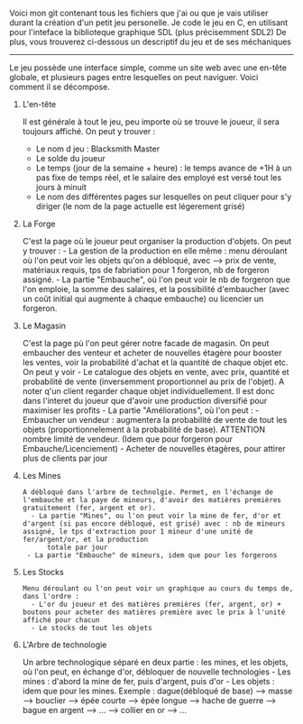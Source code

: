 Voici mon git contenant tous les fichiers que j'ai ou que je vais utiliser durant la création d'un petit jeu personelle.
Je code le jeu en C, en utilisant pour l'inteface la biblioteque graphique SDL (plus précisemment SDL2)
De plus, vous trouverez ci-dessous un descriptif du jeu et de ses méchaniques


--------------------------------------------------------------------------------------------------------------------------------------------------------

Le jeu possède une interface simple, comme un site web avec une en-tête globale, et plusieurs pages entre lesquelles on peut naviguer.
Voici comment il se décompose.

1. L'en-tête

    Il est générale à tout le jeu, peu importe où se trouve le joueur, il sera toujours affiché. On peut y trouver :
      - Le nom d jeu : Blacksmith Master
      - Le solde du joueur
      - Le temps (jour de la semaine + heure) : le temps avance de +1H à un pas fixe de temps réel, et le salaire des employé est versé tout les jours à minuit
      - Le nom des différentes pages sur lesquelles on peut cliquer pour s'y diriger (le nom de la page actuelle est légerement grisé)

2. La Forge
   
      C'est la page où le joueur peut organiser la production d'objets. On peut y trouver :
        - La gestion de la production en elle même : menu déroulant où l'on peut voir les objets qu'on a débloqué, avec --> prix de vente, matériaux requis, tps de fabriation pour 1 forgeron, nb de forgeron assigné.
        - La partie "Embauche", où l'on peut voir le nb de forgeron que l'on emploie, la somme des salaires, et la possibilité d'embaucher (avec un coût initial qui augmente à chaque embauche) ou licencier un forgeron.

3. Le Magasin
   
      C'est la page pù l'on peut gérer notre facade de magasin. On peut embaucher des venteur et acheter de nouvelles étagère pour booster les ventes, voir la probabilité d'achat et la quantité de chaque objet etc. On peut y voir
        - Le catalogue des objets en vente, avec prix, quantité et probabilité de vente (inversemment proportionnel au prix de l'objet). A noter q'un client regarder chaque objet individuellement. Il est donc dans l'interet du
            joueur que d'avoir une production diversifié pour maximiser les profits
       - La partie "Améliorations", où l'on peut :
           - Embaucher un vendeur : augmentera la probabilité de vente de tout les objets (proportionnelement à la probabilité de base). ATTENTION nombre limité de vendeur. (Idem que pour forgeron pour Embauche/Licenciement)
           - Acheter de nouvelles étagères, pour attirer plus de clients par jour
         
4. Les Mines

       A débloqué dans l'arbre de technolgie. Permet, en l'échange de l'embauche et la paye de mineurs, d'avoir des matières premières gratuitement (fer, argent et or).
         - La partie "Mines", ou l'on peut voir la mine de fer, d'or et d'argent (si pas encore débloqué, est grisé) avec : nb de mineurs assigné, le tps d'extraction pour 1 mineur d'une unité de fer/argent/or, et la production
             totale par jour
        - La partie "Embauche" de mineurs, idem que pour les forgerons

5. Les Stocks

       Menu déroulant ou l'on peut voir un graphique au cours du temps de, dans l'ordre :
         - L'or du joueur et des matières premières (fer, argent, or) + boutons pour acheter des matières première avec le prix à l'unité affiché pour chacun
         - Le stocks de tout les objets
           
9. L'Arbre de technologie
   
      Un arbre technologique séparé en deux partie : les mines, et les objets, où l'on peut, en échange d'or, débloquer de nouvelle technologies
        - Les mines : d'abord la mine de fer, puis d'argent, puis d'or
        - Les objets : idem que pour les mines. Exemple : dague(débloqué de base) --> masse --> bouclier --> épée courte --> épée longue --> hache de guerre --> bague en argent --> ... --> collier en or --> ...
